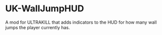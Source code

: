# UK-WallJumpHUD
A mod for ULTRAKILL that adds indicators to the HUD for how many wall jumps the player currently has.
